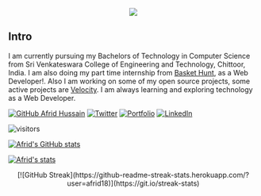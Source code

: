 <p align="center">
  <img src="https://drive.google.com/file/d/1CWyhKQ232VwSSNKLLeozLQhg4yLE-MZO/view?usp=sharing">
</p>

<p align="center">

## Intro

I am currently pursuing my Bachelors of Technology in Computer Science from Sri Venkateswara College of Engineering and Technology, Chittoor, India. I am also doing my part time internship from [Basket Hunt](https://www.baskethunt.com/), as a Web Developer!. Also I am working on some of my open source projects, some active projects are [Velocity](https://github.com/afrid18/velocity). I am always learning and exploring technology as a Web Developer.


[![GitHub Afrid Hussain](https://img.shields.io/github/followers/afrid18?label=follow&style=social)](https://github.com/afrid18)
[![Twitter](https://img.shields.io/badge/Twitter-%231DA1F2.svg?style=for-the-badge&logo=Twitter&logoColor=white)](https://twitter.com/afrid1808)
[![Portfolio](https://img.shields.io/badge/Portfolio-%23000000.svg?style=for-the-badge&logo=firefox&logoColor=#FF7139)](https://afridhussain.me)
[![LinkedIn](https://img.shields.io/badge/linkedin-%230077B5.svg?style=for-the-badge&logo=linkedin&logoColor=white)](linkedin.com/in/afridhussain/)

![visitors](https://visitor-badge.laobi.icu/badge?page_id=afrid18.afrid18)

</p>


<p align="left">

[![Afrid's GitHub stats](https://github-readme-stats.vercel.app/api?username=afrid18&count_private=true&show_icons=true&theme=dracula)](https://github.com/anuraghazra/github-readme-stats)

</p>

<p align="right">

[![Afrid's stats](https://github-readme-stats.vercel.app/api/wakatime?username=afrid18)](https://github.com/anuraghazra/github-readme-stats)
</p>


<p align="center">
[![GitHub Streak](https://github-readme-streak-stats.herokuapp.com/?user=afrid18)](https://git.io/streak-stats)
</p>



